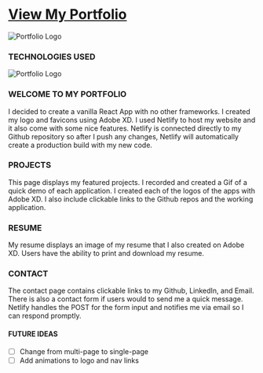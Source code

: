 # [View My Portfolio](https://www.seanvilaysane.com)
<img src="https://i.imgur.com/V5SngcU.png" alt="Portfolio Logo"/>

### TECHNOLOGIES USED
<img src="https://i.imgur.com/Yfc0dYG.png" alt="Portfolio Logo"/>

### WELCOME TO MY PORTFOLIO
I decided to create a vanilla React App with no other frameworks. I created my logo and favicons using Adobe XD. I used Netlify to host my website and it also come with some nice features. Netlify is connected directly to my Github repository so after I push any changes, Netlify will automatically create a production build with my new code.

### PROJECTS
This page displays my featured projects. I recorded and created a Gif of a quick demo of each application. I created each of the logos of the apps with Adobe XD. I also include clickable links to the Github repos and the working application.

### RESUME
My resume displays an image of my resume that I also created on Adobe XD. Users have the ability to print and download my resume.

### CONTACT
The contact page contains clickable links to my Github, LinkedIn, and Email. There is also a contact form if users would to send me a quick message. Netlify handles the POST for the form input and notifies me via email so I can respond promptly.

#### FUTURE IDEAS
- [ ] Change from multi-page to single-page
- [ ] Add animations to logo and nav links
